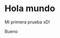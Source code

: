 <!DOCTYPE html>
<html>
<body>

<h1>Hola mundo</h1>
<p>Mi primera prueba xD! </p>
<p>Bueno</p>
</body>
 
</html>
